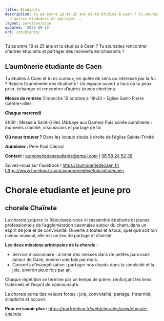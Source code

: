 ```yaml
---
title: Étudiants
description: Tu as entre 18 et 25 ans et tu étudies à Caen ? Tu souhaites rencontrer
  d’autres étudiants et partager...
layout: paroisse/page
updated: '2025-09-16'
url: /etudiants/
---
```


Tu as entre 18 et 25 ans et tu étudies à Caen ? Tu souhaites rencontrer d’autres étudiants et partager des moments enrichissants ?

## L’aumônerie étudiante de Caen



Tu étudies à Caen et tu es curieux, en quête de sens ou intéressé par la foi ? Rejoins l’aumônerie des étudiants ! Un espace ouvert à tous où tu peux prier, échanger et rencontrer d’autres jeunes chrétiens.

**Messe de rentrée** Dimanche 15 octobre à 18h30 – Église Saint-Pierre (centre-ville)

**Chaque mercredi**

8h30 : Messe à Saint-Gilles (Abbaye aux Dames) Puis soirée aumônerie : moments d’amitié, discussions et partage de foi

**Où nous trouver ?** Dans les locaux situés à droite de l’église Sainte-Trinité

**Aumônier :** Père Paul Clerval

**Contact :** [aumoneriedesetudiants@gmail.com](mailto:aumoneriedesetudiants@gmail.com) | [06 58 24 52 36](tel:+33658245236)

Suivez-nous sur Facebook ! <https://aumoneriedecaen.fr/> <https://www.facebook.com/aumoneriedesetudiantsdecaen>

# Chorale etudiante et jeune pro



## chorale Chaïrete



La chorale χαίρετε (« Réjouissez-vous ») rassemble étudiants et jeunes professionnels de l’agglomération caennaise autour du chant, dans un esprit de joie et de convivialité. Ouverte à toutes et à tous, quel que soit ton niveau musical, elle est un lieu de partage et d’amitié.

**Les deux missions principales de la chorale :**

  * Service missionnaire : animer des messes dans de petites paroisses autour de Caen, environ une fois par mois.
  * Concerts d’évangélisation : partager nos chants dans la simplicité et la joie, environ deux fois par an.

Chaque répétition se termine par un temps de prière, renforçant les liens fraternels et l’esprit de communauté.

La chorale porte des valeurs fortes : joie, convivialité, partage, fraternité, simplicité et accueil.

**Pour en savoir plus :** <https://parfreetion.fr/web/chorales/view/chorale-chairete>